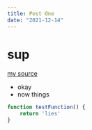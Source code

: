 ```yaml
---
title: Post One
date: "2021-12-14"
---
```



# sup

[my source](https://joshcollinsworth.com/blog/build-static-sveltekit-markdown-blog)
- okay
- now things

```js
function testFunction() {
    return 'lies'
}
```